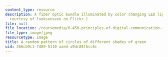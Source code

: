 ```yaml
---
content_type: resource
description: A fiber optic bundle illuminated by color changing LED light. (Image
  courtesy of lookseeseen on Flickr.)
file: null
file_location: /coursemedia/6-450-principles-of-digital-communication-i-fall-2009/266cb9c17d895110aaeda9dc88fbcc8c_6-450f09-th.jpg
file_type: image/jpeg
resourcetype: Image
title: A random pattern of circles of different shades of green
uid: 266cb9c1-7d89-5110-aaed-a9dc88fbcc8c
---
```

